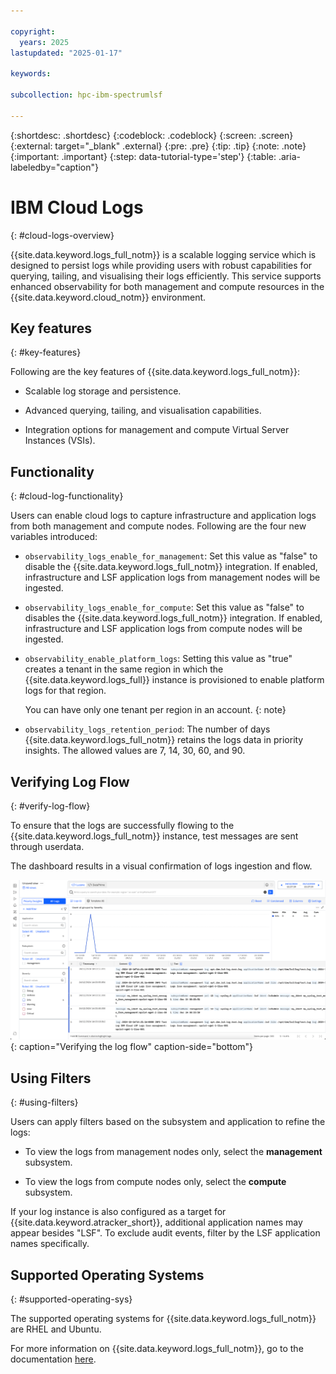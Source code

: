 ```yaml
---

copyright:
  years: 2025
lastupdated: "2025-01-17"

keywords: 

subcollection: hpc-ibm-spectrumlsf

---
```


{:shortdesc: .shortdesc}
{:codeblock: .codeblock}
{:screen: .screen}
{:external: target="_blank" .external}
{:pre: .pre}
{:tip: .tip}
{:note: .note}
{:important: .important}
{:step: data-tutorial-type='step'}
{:table: .aria-labeledby="caption"}

# IBM Cloud Logs
{: #cloud-logs-overview}

{{site.data.keyword.logs_full_notm}} is a scalable logging service which is designed to persist logs while providing users with robust capabilities for querying, tailing, and visualising their logs efficiently. This service supports enhanced observability for both management and compute resources in the {{site.data.keyword.cloud_notm}} environment.

## Key features
{: #key-features}

Following are the key features of {{site.data.keyword.logs_full_notm}}:

* Scalable log storage and persistence.

* Advanced querying, tailing, and visualisation capabilities.

* Integration options for management and compute Virtual Server Instances (VSIs).

## Functionality
{: #cloud-log-functionality}

Users can enable cloud logs to capture infrastructure and application logs from both management and compute nodes. Following are the four new variables introduced:

* `observability_logs_enable_for_management`: Set this value as "false" to disable the {{site.data.keyword.logs_full_notm}} integration. If enabled, infrastructure and LSF application logs from management nodes will be ingested.

* `observability_logs_enable_for_compute`: Set this value as "false" to disables the {{site.data.keyword.logs_full_notm}} integration. If enabled, infrastructure and LSF application logs from compute nodes will be ingested.

* `observability_enable_platform_logs`: Setting this value as "true" creates a tenant in the same region in which the {{site.data.keyword.logs_full}} instance is provisioned to enable platform logs for that region. 

    You can have only one tenant per region in an account.
    {: note}

* `observability_logs_retention_period`: The number of days {{site.data.keyword.logs_full_notm}} retains the logs data in priority insights. The allowed values are 7, 14, 30, 60, and 90.

## Verifying Log Flow
{: #verify-log-flow}

To ensure that the logs are successfully flowing to the {{site.data.keyword.logs_full_notm}} instance, test messages are sent through userdata.

The dashboard results in a visual confirmation of logs ingestion and flow.

![Architecture diagram.](images/verifying_log_flow.png "Verifying the log flow"){: caption="Verifying the log flow" caption-side="bottom"}

## Using Filters
{: #using-filters}

Users can apply filters based on the subsystem and application to refine the logs:

* To view the logs from management nodes only, select the **management** subsystem.

* To view the logs from compute nodes only, select the **compute** subsystem.

If your log instance is also configured as a target for {{site.data.keyword.atracker_short}}, additional application names may appear besides "LSF". To exclude audit events, filter by the LSF application names specifically.

## Supported Operating Systems
{: #supported-operating-sys}

The supported operating systems for {{site.data.keyword.logs_full_notm}} are RHEL and Ubuntu.

For more information on {{site.data.keyword.logs_full_notm}}, go to the documentation [here](/docs/cloud-logs?topic=cloud-logs-getting-started).
